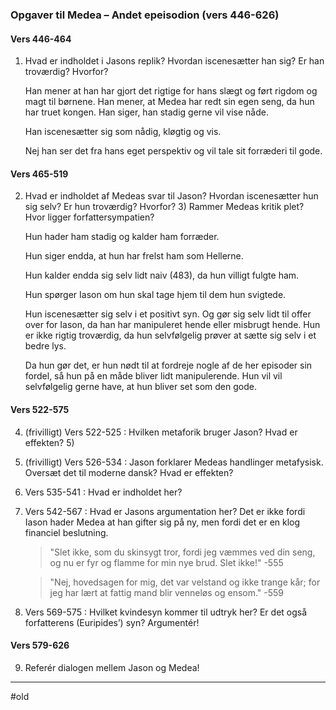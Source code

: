 ### Opgaver til Medea – Andet epeisodion (vers 446-626)

#### Vers 446-464
 1) Hvad er indholdet i Jasons replik? Hvordan iscenesætter han sig? Er han troværdig? Hvorfor? 
 	   

       Han mener at han har gjort det rigtige for hans slægt og ført rigdom og magt til børnene. Han mener, at Medea har redt sin egen seng, da hun har truet kongen. Han siger, han stadig gerne vil vise nåde. 
    
       Han iscenesætter sig som nådig, kløgtig og vis. 

       Nej han ser det fra hans eget perspektiv og vil tale sit forræderi til gode.



####  Vers 465-519
 2) Hvad er indholdet af Medeas svar til Jason? Hvordan iscenesætter hun sig selv? Er hun troværdig? Hvorfor? 3) Rammer Medeas kritik plet? Hvor ligger forfattersympatien? 


    Hun hader ham stadig og kalder ham forræder.
    

    Hun siger endda, at hun har frelst ham som Hellerne.

    Hun kalder endda sig selv lidt naiv (483), da hun villigt fulgte ham.

    Hun spørger Iason om hun skal tage hjem til dem hun svigtede.

    Hun iscenesætter sig selv i et positivt syn. Og gør sig selv lidt til offer over for Iason, da han har manipuleret hende eller misbrugt hende. Hun er ikke rigtig troværdig, da hun selvfølgelig prøver at sætte sig selv i et bedre lys. 
    
    Da hun gør det, er hun nødt til at fordreje nogle af de her episoder sin fordel, så hun på en måde bliver lidt manipulerende. Hun vil vil selvfølgelig gerne have, at hun bliver set som den gode.
    


#### Vers 522-575
 4) (frivilligt) Vers 522-525 : Hvilken metaforik bruger Jason? Hvad er effekten? 5) 
 5) (frivilligt) Vers 526-534 : Jason forklarer Medeas handlinger metafysisk. Oversæt det til moderne dansk? Hvad er effekten? 
 6) Vers 535-541 : Hvad er indholdet her? 
 7) Vers 542-567 : Hvad er Jasons argumentation her? 
       Det er ikke fordi Iason hader Medea at han gifter sig på ny, men fordi det er en klog financiel
	   beslutning. 
	   
	   >"Slet ikke, som du skinsygt tror, fordi
	   >jeg væmmes ved din seng, og nu er fyr
	   >og flamme for min nye brud. Slet ikke!"
	   >\-555

       >"Nej, hovedsagen for mig, det var velstand
       >og ikke trange kår; for jeg har lært
       >at fattig mand blir venneløs og ensom."
       >\-559
	   
 
 8) Vers 569-575 : Hvilket kvindesyn kommer til udtryk her? Er det også forfatterens (Euripides’) syn? Argumentér! 

#### Vers 579-626
 9) Referér dialogen mellem Jason og Medea! 



---
#old